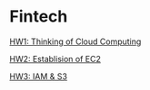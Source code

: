 # Fintech
[HW1: Thinking of Cloud Computing](https://github.com/andy030b/Fintech/tree/main/HW1)    
  
[HW2: Establision of EC2](https://github.com/andy030b/Fintech/tree/main/HW2)  

[HW3: IAM & S3  ](https://github.com/andy030b/Fintech/tree/main/HW3)  
